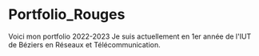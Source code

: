 # Portfolio_Rouges
Voici mon portfolio 2022-2023
Je suis actuellement en 1er année de l'IUT de Béziers en Réseaux et Télécommunication.
